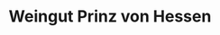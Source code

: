 ---
title: "Weingut Prinz von Hessen"
url: /geisenheim/weingut-prinz-von-hessen/
shop: Spirituosen
---